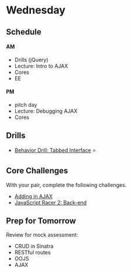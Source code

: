 # Wednesday

## Schedule

#### AM
- Drills (jQuery)
- Lecture: Intro to AJAX
- Cores
- EE

#### PM
- pitch day
- Lecture: Debugging AJAX
- Cores

## Drills

- [Behavior Drill: Tabbed Interface](../../../../behavior-drill-tabbed-interface-challenge) :star:

## Core Challenges
With your pair, complete the following challenges.

- [Adding in
AJAX](https://github.com/Devbootcamp/exploring-asynchrony-challenge)
- [JavaScript Racer 2: Back-end](../../../javascript-racer-2-back-end-challenge)

## Prep for Tomorrow

Review for mock assessment:
- CRUD in Sinatra
- RESTful routes
- OOJS
- AJAX
